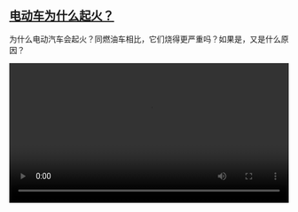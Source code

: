 <!--1691228826000-->
[电动车为什么起火？](https://www.dw.com/zh/%E7%94%B5%E5%8A%A8%E8%BD%A6%E4%B8%BA%E4%BB%80%E4%B9%88%E8%B5%B7%E7%81%AB%EF%BC%9F/a-66442899)
------

<p>为什么电动汽车会起火？同燃油车相比，它们烧得更严重吗？如果是，又是什么原因？</small></p><video src="https://tvdownloaddw-a.akamaihd.net/dwtv_video/flv/vdt_zh/2023/bchi230804_001_ecarw_01r_AVC_1280x720.mp4" controls style="width:100%"></video>
